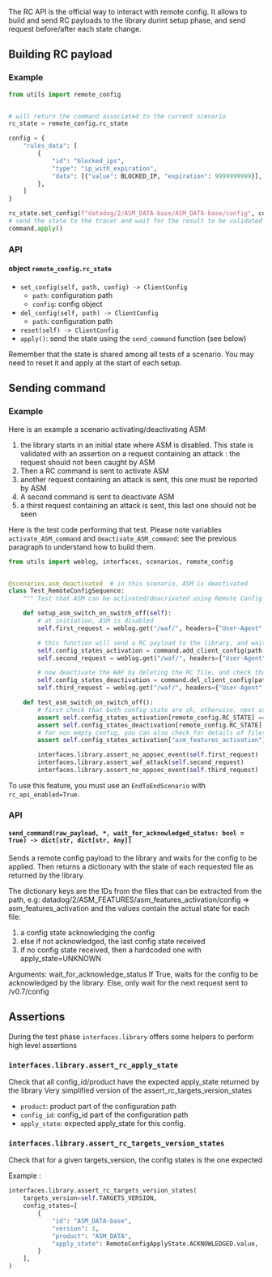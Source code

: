 The RC API is the official way to interact with remote config. It allows to build and send RC payloads to the library durint setup phase, and send request before/after each state change.

## Building RC payload

### Example

``` python
from utils import remote_config


# will return the command associated to the current scenario
rc_state = remote_config.rc_state

config = {
    "rules_data": [
        {
            "id": "blocked_ips",
            "type": "ip_with_expiration",
            "data": [{"value": BLOCKED_IP, "expiration": 9999999999}],
        },
    ]
}

rc_state.set_config(f"datadog/2/ASM_DATA-base/ASM_DATA-base/config", config)
# send the state to the tracer and wait for the result to be validated
command.apply()
```

### API

#### object `remote_config.rc_state`

* `set_config(self, path, config) -> ClientConfig`
  * `path`: configuration path
  * `config`: config object
* `del_config(self, path) -> ClientConfig`
  * `path`: configuration path
* `reset(self) -> ClientConfig`
* `apply()`: send the state using the `send_command` function (see below)

Remember that the state is shared among all tests of a scenario. 
You may need to reset it and apply at the start of each setup.

## Sending command

### Example

Here is an example a scenario activating/deactivating ASM:

1. the library starts in an initial state where ASM is disabled. This state is validated with an assertion on a request containing an attack : the request should not been caught by ASM
2. Then a RC command is sent to activate ASM
3. another request containing an attack is sent, this one must be reported by ASM
4. A second command is sent to deactivate ASM
5. a thirst request containing an attack is sent, this last one should not be seen


Here is the test code performing that test. Please note variables `activate_ASM_command` and `deactivate_ASM_command`: see the previous paragraph to understand how to build them.

```python
from utils import weblog, interfaces, scenarios, remote_config


@scenarios.asm_deactivated  # in this scenario, ASM is deactivated
class Test_RemoteConfigSequence:
    """ Test that ASM can be activated/deacrivated using Remote Config """

    def setup_asm_switch_on_switch_off(self):
        # at initiation, ASM is disabled
        self.first_request = weblog.get("/waf/", headers={"User-Agent": "Arachni/v1"})

        # this function will send a RC payload to the library, and wait for a confirmation from the library
        self.config_states_activation = command.add_client_config(path, asm_enabled).send()
        self.second_request = weblog.get("/waf/", headers={"User-Agent": "Arachni/v1"})

        # now deactivate the WAF by deleting the RC file, and check that it does not catch anything
        self.config_states_deactivation = command.del_client_config(path).send()
        self.third_request = weblog.get("/waf/", headers={"User-Agent": "Arachni/v1"})

    def test_asm_switch_on_switch_off():
        # first check that both config state are ok, otherwise, next assertions will fail with cryptic messages
        assert self.config_states_activation[remote_config.RC_STATE] == remote_config.ApplyState.ACKNOWLEDGED
        assert self.config_states_deactivation[remote_config.RC_STATE] == remote_config.ApplyState.ACKNOWLEDGED
        # for non empty config, you can also check for details of files
        assert self.config_states_activation["asm_features_activation"]["apply_state"] == remote_config.ApplyState.ACKNOWLEDGED, self.config_states_activation

        interfaces.library.assert_no_appsec_event(self.first_request)
        interfaces.library.assert_waf_attack(self.second_request)
        interfaces.library.assert_no_appsec_event(self.third_request)
```

To use this feature, you must use an `EndToEndScenario` with `rc_api_enabled=True`.

### API

#### `send_command(raw_payload, *, wait_for_acknowledged_status: bool = True) -> dict[str, dict[str, Any]]`

Sends a remote config payload to the library and waits for the config to be applied.
Then returns a dictionary with the state of each requested file as returned by the library.

The dictionary keys are the IDs from the files that can be extracted from the path,
e.g: datadog/2/ASM_FEATURES/asm_features_activation/config => asm_features_activation
and the values contain the actual state for each file:

1. a config state acknowledging the config
2. else if not acknowledged, the last config state received
3. if no config state received, then a hardcoded one with apply_state=UNKNOWN

Arguments:
    wait_for_acknowledge_status
        If True, waits for the config to be acknowledged by the library.
        Else, only wait for the next request sent to /v0.7/config

## Assertions

During the test phase `interfaces.library` offers some helpers to perform high level assertions

### `interfaces.library.assert_rc_apply_state`

Check that all config_id/product have the expected apply_state returned by the library
Very simplified version of the assert_rc_targets_version_states

* `product`: product part of the configuration path
* `config_id`: config_id part of the configuration path
* `apply_state`: expected apply_state for this config.


### `interfaces.library.assert_rc_targets_version_states`

Check that for a given targets_version, the config states is the one expected

Example :

``` python
interfaces.library.assert_rc_targets_version_states(
    targets_version=self.TARGETS_VERSION,
    config_states=[
        {
            "id": "ASM_DATA-base",
            "version": 1,
            "product": "ASM_DATA",
            "apply_state": RemoteConfigApplyState.ACKNOWLEDGED.value,
        }
    ],
)
```
